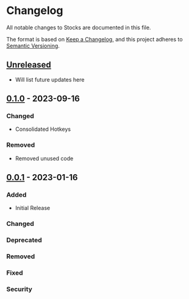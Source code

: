 # Changelog

All notable changes to Stocks are documented in this file.

The format is based on [Keep a Changelog],
and this project adheres to [Semantic Versioning].

## [Unreleased]

- Will list future updates here

## [0.1.0] - 2023-09-16

### Changed

- Consolidated Hotkeys

### Removed

- Removed unused code

## [0.0.1] - 2023-01-16

### Added

- Initial Release

### Changed

### Deprecated

### Removed

### Fixed

### Security

<!-- Links -->
[keep a changelog]: https://keepachangelog.com/en/1.0.0/
[semantic versioning]: https://semver.org/spec/v2.0.0.html

<!-- Versions -->
[unreleased]: https://github.com/ggoodwin/AHK/compare/v0.1.0...Develop
[0.1.0]: https://github.com/ggoodwin/AHK/releases/tag/v0.1.0
[0.0.1]: https://github.com/ggoodwin/AHK/releases/tag/v0.0.1
